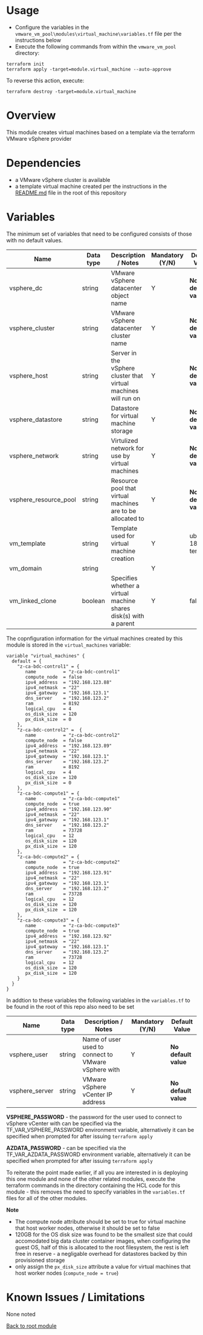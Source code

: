 # Usage

- Configure the variables in the `vmware_vm_pool\modules\virtual_machine\variables.tf` file per the instructions below
- Execute the following commands from within the `vmware_vm_pool` directory: 
```
terraform init
terraform apply -target=module.virtual_machine --auto-approve 
```
To reverse this action, execute:
```
terraform destroy -target=module.virtual_machine 
```

# Overview

This module creates virtual machines based on a template via the terraform VMware vSphere provider

# Dependencies

- a VMware vSphere cluster is available 
- a template virtual machine created per the instructions in the [README.md](https://github.com/PureStorage-OpenConnect/arc-px-vmware-faststart/blob/main/README.md) 
  file in the root of this repository

# Variables

The minimum set of variables that need to be configured consists of those with no default values.

| Name                        | Data type | Description / Notes                                             | Mandatory (Y/N) | Default Value         |
|-----------------------------|-----------|-----------------------------------------------------------------|-----------------|-----------------------|
| vsphere_dc                  | string    | VMware vSphere datacenter object name                           |        Y        | **No default value**  |     
| vsphere_cluster             | string    | VMware vSphere datacenter cluster name                          |        Y        | **No default value**  |
| vsphere_host                | string    | Server in the vSphere cluster that virtual machines will run on |        Y        | **No default value**  |
| vsphere_datastore           | string    | Datastore for virtual machine storage                           |        Y        | **No default value**  |
| vsphere_network             | string    | Virtulized network for use by virtual machines                  |        Y        | **No default value**  |
| vsphere_resource_pool       | string    | Resource pool that virtual machines are to be allocated to      |        Y        | **No default value**  |
| vm_template                 | string    | Template used for virtual machine creation                      |        Y        | ubuntu-18.04-template |
| vm_domain                   | string    |                                                                 |        Y        |                       |
| vm_linked_clone             | boolean   | Specifies whether a virtual machine shares disk(s) with a parent|        Y        | false                 |

The copnfiguration information for the virtual machines created by this module is stored in the `virtual_machines` variable:
```
variable "virtual_machines" {
  default = {
    "z-ca-bdc-control1" = {
       name          = "z-ca-bdc-control1"
       compute_node  = false
       ipv4_address  = "192.168.123.88"
       ipv4_netmask  = "22"
       ipv4_gateway  = "192.168.123.1"
       dns_server    = "192.168.123.2"
       ram           = 8192 
       logical_cpu   = 4
       os_disk_size  = 120
       px_disk_size  = 0
    },
    "z-ca-bdc-control2" =  {
       name          = "z-ca-bdc-control2"
       compute_node  = false
       ipv4_address  = "192.168.123.89"
       ipv4_netmask  = "22"
       ipv4_gateway  = "192.168.123.1"
       dns_server    = "192.168.123.2"
       ram           = 8192
       logical_cpu   = 4
       os_disk_size  = 120
       px_disk_size  = 0
    },
    "z-ca-bdc-compute1" = {
       name          = "z-ca-bdc-compute1"
       compute_node  = true
       ipv4_address  = "192.168.123.90"
       ipv4_netmask  = "22"
       ipv4_gateway  = "192.168.123.1"
       dns_server    = "192.168.123.2"
       ram           = 73728
       logical_cpu   = 12
       os_disk_size  = 120
       px_disk_size  = 120 
    },
    "z-ca-bdc-compute2" = {
       name          = "z-ca-bdc-compute2"
       compute_node  = true
       ipv4_address  = "192.168.123.91"
       ipv4_netmask  = "22"
       ipv4_gateway  = "192.168.123.1"
       dns_server    = "192.168.123.2"
       ram           = 73728
       logical_cpu   = 12
       os_disk_size  = 120
       px_disk_size  = 120
    },
    "z-ca-bdc-compute3" = {
       name          = "z-ca-bdc-compute3"
       compute_node  = true
       ipv4_address  = "192.168.123.92"
       ipv4_netmask  = "22"
       ipv4_gateway  = "192.168.123.1"
       dns_server    = "192.168.123.2"
       ram           = 73728 
       logical_cpu   = 12
       os_disk_size  = 120
       px_disk_size  = 120
    }
  }
}
```
In addtion to these variables the following variables in the `variables.tf` to be found in the root of this repo also need to be set 

| Name                        | Data type | Description / Notes                                             | Mandatory (Y/N) | Default Value         |
|-----------------------------|-----------|-----------------------------------------------------------------|-----------------|-----------------------|
| vsphere_user                | string    | Name of user used to connect to VMware vSphere with             |        Y        | **No default value**  |     
| vsphere_server              | string    | VMware vSphere vCenter IP address                               |        Y        | **No default value**  |

**VSPHERE_PASSWORD** - the password for the user used to connect to vSphere vCenter with can be specified via the TF_VAR_VSPHERE_PASSWORD environment
variable, alternatively it can be specified when prompted for after issuing `terraform apply`

**AZDATA_PASSWORD** - can be specified via the TF_VAR_AZDATA_PASSWORD environment variable, alternatively it can be specified when prompted for after
issuing `terraform apply`

To reiterate the point made earlier, if all you are interested in is deploying this one module and none of the other related modules, execute the 
terraform commands in the directory containing the HCL code for this module - this removes the need to specify variables in the `variables.tf` files
for all of the other modules.

**Note**
- The compute node attribute should be set to true for virtual machine that host worker nodes, otherwise it should be set to false
- 120GB for the OS disk size was found to be the smallest size that could accomodated big data cluster container images, when configuring the guest OS, 
  half of this is allocated to the root filesystem, the rest is left free in reserve - a negligable overhead for datastores backed by thin provisioned
  storage 
- only assign the `px_disk_size` attribute a value for virtual machines that host worker nodes (`compute_node = true`)

# Known Issues / Limitations

None noted

[Back to root module](https://github.com/PureStorage-OpenConnect/arc-px-vmware-faststart/blob/main/README.md)
